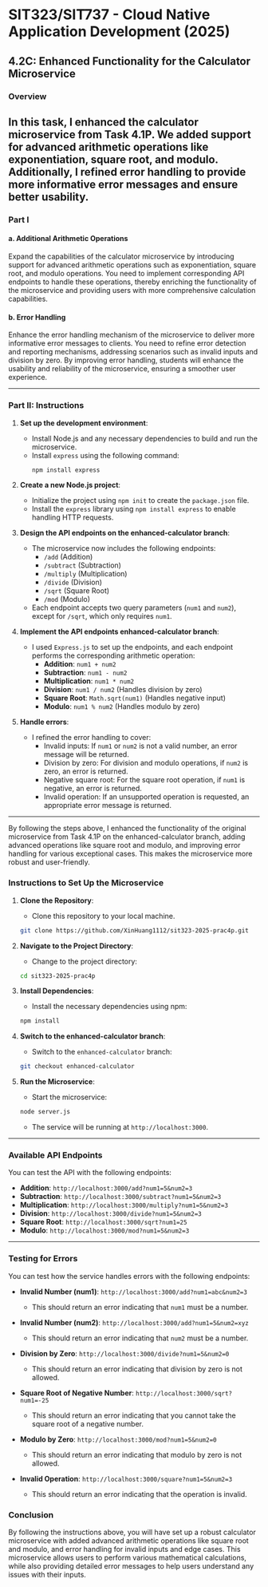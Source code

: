 # SIT323/SIT737 - Cloud Native Application Development (2025)
## 4.2C: Enhanced Functionality for the Calculator Microservice

### Overview
In this task, I enhanced the calculator microservice from Task 4.1P. We added support for advanced arithmetic operations like exponentiation, square root, and modulo.
Additionally, I refined error handling to provide more informative error messages and ensure better usability.
---
### Part I

#### a. Additional Arithmetic Operations
Expand the capabilities of the calculator microservice by introducing support for advanced arithmetic operations such as exponentiation, square root, and modulo operations. 
You need to implement corresponding API endpoints to handle these operations, thereby enriching the functionality of the microservice and providing users with more comprehensive calculation capabilities.

#### b. Error Handling
Enhance the error handling mechanism of the microservice to deliver more informative error messages to clients. You need to refine error detection and reporting mechanisms, addressing scenarios such as invalid inputs and division by zero.
By improving error handling, students will enhance the usability and reliability of the microservice, ensuring a smoother user experience.

---
### Part II: Instructions

1. **Set up the development environment**:
    - Install Node.js and any necessary dependencies to build and run the microservice.
    - Install `express` using the following command:
      ```bash
      npm install express
      ```

2. **Create a new Node.js project**:
    - Initialize the project using `npm init` to create the `package.json` file.
    - Install the `express` library using `npm install express` to enable handling HTTP requests.

3. **Design the API endpoints on the enhanced-calculator branch**:
    - The microservice now includes the following endpoints:
      - `/add` (Addition)
      - `/subtract` (Subtraction)
      - `/multiply` (Multiplication)
      - `/divide` (Division)
      - `/sqrt` (Square Root)
      - `/mod` (Modulo)
    - Each endpoint accepts two query parameters (`num1` and `num2`), except for `/sqrt`, which only requires `num1`.

4. **Implement the API endpoints enhanced-calculator branch**:
    - I used `Express.js` to set up the endpoints, and each endpoint performs the corresponding arithmetic operation:
      - **Addition**: `num1 + num2`
      - **Subtraction**: `num1 - num2`
      - **Multiplication**: `num1 * num2`
      - **Division**: `num1 / num2` (Handles division by zero)
      - **Square Root**: `Math.sqrt(num1)` (Handles negative input)
      - **Modulo**: `num1 % num2` (Handles modulo by zero)

5. **Handle errors**:
    - I refined the error handling to cover:
      - Invalid inputs: If `num1` or `num2` is not a valid number, an error message will be returned.
      - Division by zero: For division and modulo operations, if `num2` is zero, an error is returned.
      - Negative square root: For the square root operation, if `num1` is negative, an error is returned.
      - Invalid operation: If an unsupported operation is requested, an appropriate error message is returned.

---
By following the steps above, I enhanced the functionality of the original microservice from Task 4.1P on the enhanced-calculator branch, adding advanced operations like square root and modulo, 
and improving error handling for various exceptional cases. This makes the microservice more robust and user-friendly.

### Instructions to Set Up the Microservice

1. **Clone the Repository**:
    - Clone this repository to your local machine.
    ```bash
    git clone https://github.com/XinHuang1112/sit323-2025-prac4p.git
    ```

2. **Navigate to the Project Directory**:
    - Change to the project directory:
    ```bash
    cd sit323-2025-prac4p
    ```

3. **Install Dependencies**:
    - Install the necessary dependencies using npm:
    ```bash
    npm install
    ```

4. **Switch to the enhanced-calculator branch**:
    - Switch to the `enhanced-calculator` branch:
    ```bash
    git checkout enhanced-calculator
    ```

5. **Run the Microservice**:
    - Start the microservice:
    ```bash
    node server.js
    ```

    - The service will be running at `http://localhost:3000`.

---

### Available API Endpoints

You can test the API with the following endpoints:

- **Addition**: `http://localhost:3000/add?num1=5&num2=3`
- **Subtraction**: `http://localhost:3000/subtract?num1=5&num2=3`
- **Multiplication**: `http://localhost:3000/multiply?num1=5&num2=3`
- **Division**: `http://localhost:3000/divide?num1=5&num2=3`
- **Square Root**: `http://localhost:3000/sqrt?num1=25`
- **Modulo**: `http://localhost:3000/mod?num1=5&num2=3`

---

### Testing for Errors

You can test how the service handles errors with the following endpoints:

- **Invalid Number (num1)**: `http://localhost:3000/add?num1=abc&num2=3`
  - This should return an error indicating that `num1` must be a number.
  
- **Invalid Number (num2)**: `http://localhost:3000/add?num1=5&num2=xyz`
  - This should return an error indicating that `num2` must be a number.

- **Division by Zero**: `http://localhost:3000/divide?num1=5&num2=0`
  - This should return an error indicating that division by zero is not allowed.

- **Square Root of Negative Number**: `http://localhost:3000/sqrt?num1=-25`
  - This should return an error indicating that you cannot take the square root of a negative number.

- **Modulo by Zero**: `http://localhost:3000/mod?num1=5&num2=0`
  - This should return an error indicating that modulo by zero is not allowed.

- **Invalid Operation**: `http://localhost:3000/square?num1=5&num2=3`
  - This should return an error indicating that the operation is invalid.
    
### Conclusion
By following the instructions above, you will have set up a robust calculator microservice with added advanced arithmetic operations like square root and modulo, and error handling for invalid inputs and edge cases. 
This microservice allows users to perform various mathematical calculations, while also providing detailed error messages to help users understand any issues with their inputs.
